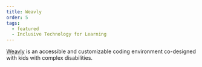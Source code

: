 ```yaml
---
title: Weavly
order: 5
tags:
  - featured
  - Inclusive Technology for Learning
---
```

[Weavly](https://weavly.org/) is an accessible and customizable coding environment co-designed with kids with complex disabilities.
